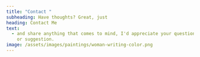 ```yaml
---
title: "Contact "
subheading: Have thoughts? Great, just
heading: Contact Me
text:
  - and share anything that comes to mind, I'd appreciate your question, opinion
    or suggestion.
image: /assets/images/paintings/woman-writing-color.png
---
```

